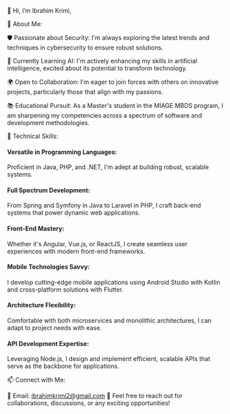 👋 Hi, I’m Ibrahim Krimi,

🌟 About Me:

🛡️ Passionate about Security: I'm always exploring the latest trends and techniques in cybersecurity to ensure robust solutions.

🤖 Currently Learning AI: I'm actively enhancing my skills in artificial intelligence, excited about its potential to transform technology.

🌍 Open to Collaboration: I'm eager to join forces with others on innovative projects, particularly those that align with my passions.

📚 Educational Pursuit: As a Master's student in the MIAGE MBDS program, I am sharpening my competencies across a spectrum of software and development methodologies.

💼 Technical Skills:

#### Versatile in Programming Languages: 
Proficient in Java, PHP, and .NET, I'm adept at building robust, scalable systems.

#### Full Spectrum Development: 
From Spring and Symfony in Java to Laravel in PHP, I craft back-end systems that power dynamic web applications.

#### Front-End Mastery: 
Whether it's Angular, Vue.js, or ReactJS, I create seamless user experiences with modern front-end frameworks.

#### Mobile Technologies Savvy: 
I develop cutting-edge mobile applications using Android Studio with Kotlin and cross-platform solutions with Flutter.

#### Architecture Flexibility: 
Comfortable with both microservices and monolithic architectures, I can adapt to project needs with ease.

#### API Development Expertise: 
Leveraging Node.js, I design and implement efficient, scalable APIs that serve as the backbone for applications.

📫 Connect with Me:

📧 Email: ibrahimkrimi2@gmail.com
🤝 Feel free to reach out for collaborations, discussions, or any exciting opportunities!
